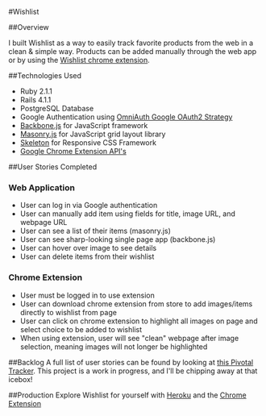 #Wishlist

##Overview

I built Wishlist as a way to easily track favorite products from the web in a clean & simple way. Products can be added manually through the web app or by using the [Wishlist chrome extension](https://chrome.google.com/webstore/detail/lopficaepgghcelaeifkmgpcfhfdlkik "Wishlist Chrome Extension").


##Technologies Used
* Ruby 2.1.1
* Rails 4.1.1
* PostgreSQL Database
* Google Authentication using [OmniAuth Google OAuth2 Strategy](https://github.com/zquestz/omniauth-google-oauth2 "OmniAuth Google OAuth2 Strategy")
* [Backbone.js](http://backbonejs.org/ "Backbone.js") for JavaScript framework
* [Masonry.js](http://masonry.desandro.com/ "Masonry.js") for  JavaScript grid layout library
* [Skeleton](http://www.getskeleton.com/ "Skeleton") for Responsive CSS Framework
* [Google Chrome Extension API's](https://developer.chrome.com/extensions/api_index "Google Chrome Extension API's")

##User Stories Completed
### Web Application
* User can log in via Google authentication
* User can manually add item using fields for title, image URL, and webpage URL
* User can see a list of their items (masonry.js)
* User can see sharp-looking single page app (backbone.js)
* User can hover over image to see details
* User can delete items from their wishlist

### Chrome Extension
* User must be logged in to use extension
* User can download chrome extension from store to add images/items directly to wishlist from page
* User can click on chrome extension to highlight all images on page and select choice to be added to wishlist
* When using extension, user will see "clean" webpage after image selection, meaning images will not longer be highlighted

##Backlog
A full list of user stories can be found by looking at [this Pivotal Tracker](https://www.pivotaltracker.com/s/projects/1119660 "Pivotal Tracker"). This project is a work in progress, and I'll be chipping away at that icebox!

##Production
Explore Wishlist for yourself with [Heroku](http://w1shlist.herokuapp.com/) and the [Chrome Extension](https://chrome.google.com/webstore/detail/lopficaepgghcelaeifkmgpcfhfdlkik "Wishlist Chrome Extension")


